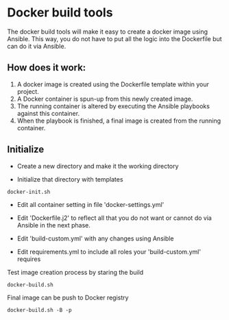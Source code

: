 # Docker build tools

The docker build tools will make it easy to create a docker image using Ansible.
This way, you do not have to put all the logic into the Dockerfile but can do it via Ansible.

## How does it work:

1. A docker image is created using the Dockerfile template within your project.
2. A Docker container is spun-up from this newly created image.
3. The running container is altered by executing the Ansible playbooks against this container.
4. When the playbook is finished, a final image is created from the running container.


## Initialize

- Create a new directory and make it the working directory

- Initialize that directory with templates
```
docker-init.sh
```


- Edit all container setting in file 'docker-settings.yml'

- Edit 'Dockerfile.j2' to reflect all that you do not want or cannot do via Ansible in the next phase.

- Edit 'build-custom.yml' with any changes using Ansible

- Edit requirements.yml to include all roles your 'build-custom.yml' requires

Test image creation process by staring the build
```
docker-build.sh
```

Final image can be push to Docker registry
```
docker-build.sh -B -p
```
